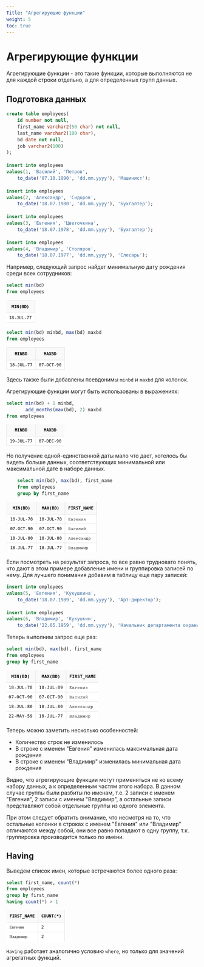 ```yaml
---
Title: "Агрегирующие функции"
weight: 5
toc: true
---
```


# Агрегирующие функции

Агрегирующие функции - это такие функции, которые выполняются не для
каждой строки отдельно, а для определенных групп данных.

## Подготовка данных

```sql
create table employees(
    id number not null,
    first_name varchar2(50 char) not null,
    last_name varchar2(100 char),
    bd date not null,
    job varchar2(100)
);

insert into employees
values(1, 'Василий', 'Петров',
    to_date('07.10.1990', 'dd.mm.yyyy'), 'Машинист');

insert into employees
values(2, 'Александр', 'Сидоров',
    to_date('18.07.1980', 'dd.mm.yyyy'), 'Бухгалтер');

insert into employees
values(3, 'Евгения', 'Цветочкина',
    to_date('18.07.1978', 'dd.mm.yyyy'), 'Бухгалтер');

insert into employees
values(4, 'Владимир', 'Столяров', 
    to_date('18.07.1977', 'dd.mm.yyyy'), 'Слесарь');
```

Например, следующий запрос найдет минимальную дату рождения среди всех
сотрудников:

```sql
select min(bd)
from employees
```

![](/img/9_aggregations/minbd.png)

```sql
select min(bd) minbd, max(bd) maxbd
from employees
```

![](/img/9_aggregations/minbd_maxbd.png)

Здесь также были добавлены псевдонимы `minbd` и `maxbd` для колонок.

Агрегирующие функции могут быть использованы в выражениях:

```sql
select min(bd) + 1 minbd,
       add_months(max(bd), 2) maxbd
from employees
```

![](/img/9_aggregations/minbd_maxbd_modified.png)

Но получение одной-единственной даты мало что дает, хотелось бы видеть
больше данных, соответствующих минимальной или максимальной дате в
наборе данных.

```sql
    select min(bd), max(bd), first_name
    from employees
    group by first_name
```

![](/img/9_aggregations/groupby_1.png)

Если посмотреть на результат запроса, то все равно трудновато понять,
что дают в этом примере добавление имени и группировка записей по нему.
Для лучшего понимания добавим в таблицу еще пару записей:

```sql
insert into employees
values(5, 'Евгения', 'Кукушкина',
    to_date('18.07.1989', 'dd.mm.yyyy'), 'Арт-директор');

insert into employees
values(6, 'Владимир', 'Кукушкин', 
    to_date('22.05.1959', 'dd.mm.yyyy'), 'Начальник департамента охраны');
```

Теперь выполним запрос еще раз:

```sql
select min(bd), max(bd), first_name
from employees
group by first_name
```

![](/img/9_aggregations/groupby_2.png)

Теперь можно заметить несколько особенностей:

-   Количество строк не изменилось
-   В строке с именем "Евгения" изменилась максимальная дата рождения
-   В строке с именем "Владимир" изменилась минимальная дата рождения

Видно, что агрегирующие функции могут применяться не ко всему набору
данных, а к определенным частям этого набора. В данном случае группы
были разбиты по именам, т.е. 2 записи с именем "Евгения", 2 записи с
именем "Владимир", а остальные записи представляют собой отдельные
группы из одного элемента.

При этом следует обратить внимание, что несмотря на то, что остальные
колонки в строках с именем "Евгения" или "Владимир" отличаются между
собой, они все равно попадают в одну группу, т.к. группировка
производится только по имени.

## Having

Выведем список имен, которые встречаются более одного раза:

```sql
select first_name, count(*)
from employees
group by first_name
having count(*) > 1
```

![](/img/9_aggregations/having.png)

`Having` работает аналогично условию `where`, но только для значений
агрегатных функций.
